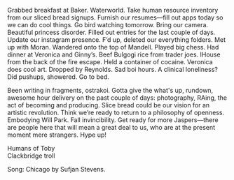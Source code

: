 Grabbed breakfast at Baker. Waterworld. Take human resource inventory from our sliced bread signups. Furnish our resumes—fill out apps today so we can do cool things. Go bird watching tomorrow. Bring our camera. Beautiful princess disorder. Filled out entries for the last couple of days. Update our instagram presence. F’d up, deleted our everything folders. Met up with Moran. Wandered onto the top of Mandell. Played big chess. Had dinner at Veronica and Ginny’s. Beef Bulgogi rice from trader joes. IHouse from the back of the fire escape. Held a container of cocaine. Veronica does cool art. Dropped by Reynolds. Sad boi hours. A clinical loneliness? Did pushups, showered. Go to bed.

Been writing in fragments, ostrakoi. Gotta give the what's up, rundown, awesome hour delivery on the past couple of days: photography, RAing, the act of becoming and producing. Slice bread could be our vision for an artistic revolution. Think we’re ready to return to a philosophy of openness. Embodying Will Park. Fall invincibility. Get ready for more Jaspers—there are people here that will mean a great deal to us, who are at the present moment mere strangers. Hype up\!

Humans of Toby  
Clackbridge troll

Song: Chicago by Sufjan Stevens.
